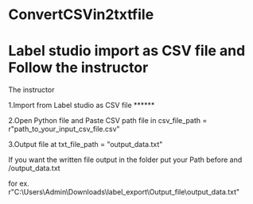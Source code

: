 # ConvertCSVin2txtfile
# Label studio import as CSV file and Follow the instructor

The instructor

1.Import from Label studio as CSV file ******

2.Open Python file and Paste CSV path file in csv_file_path = r"path_to_your_input_csv_file.csv"

3.Output file at txt_file_path = "output_data.txt"

  If you want the written file output in the folder put your Path before and /output_data.txt

  for ex. r"C:\Users\Admin\Downloads\label_export\Output_file\output_data.txt"
  
